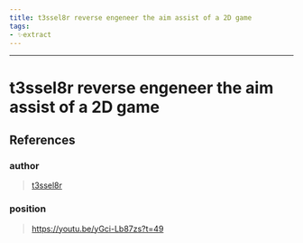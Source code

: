 ```yaml
---
title: t3ssel8r reverse engeneer the aim assist of a 2D game
tags:
- ✨extract
---
```



---

# t3ssel8r reverse engeneer the aim assist of a 2D game
## References

### author
>  [t3ssel8r](/Authors/t3ssel8r.md)
### position
>  https://youtu.be/yGci-Lb87zs?t=49
